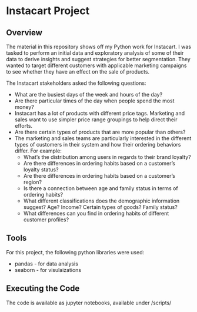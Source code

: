 # Instacart Project
## Overview

The material in this repository shows off my Python work for Instacart. I was tasked to perform an initial data and exploratory analysis of some of their data to derive insights and suggest strategies for better segmentation. They wanted to target different customers with applicable marketing campaigns to see whether they have an effect on the sale of products.  

The Instacart stakeholders asked the following questions:
* What are the busiest days of the week and hours of the day?
* Are there particular times of the day when people spend the most money?
* Instacart has a lot of products with different price tags. Marketing and sales want to use simpler price range groupings to help direct their efforts.
* Are there certain types of products that are more popular than others?
* The marketing and sales teams are particularly interested in the different types of customers in their system and how their ordering behaviors differ. For example:
  - What’s the distribution among users in regards to their brand loyalty?
  - Are there differences in ordering habits based on a customer’s loyalty status?
  - Are there differences in ordering habits based on a customer’s region? 
  - Is there a connection between age and family status in terms of ordering habits?
  - What different classifications does the demographic information suggest? Age? Income? Certain types of goods? Family  status? 
  - What differences can you find in ordering habits of different customer profiles?

## Tools
For this project, the following python libraries were used:
* pandas - for data analysis
* seaborn - for visulaizations

## Executing the Code
The code is available as jupyter notebooks, available under /scripts/
